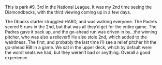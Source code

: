 This is park #9, 3rd in the National League. It was my 2nd time seeing
the Diamondbacks, with the third viewing coming up in a few days.

The Dbacks starter struggled HARD, and was walking everyone. The
Padres scored 5 runs in the 2nd, but that was all they’d get for the
entire game. The Padres gave it back up, and the go-ahead run was
driven in by...the winning pitcher, who was also a reliever!! He also
stole 2nd, which added to the weirdness. The first, and probably the
last time I’ll see a relief pitcher hit the go-ahead RBI in a game. We
sat in the upper deck, which by default were the worst seats we had,
but they weren’t bad or anything. Overall a good experience.
